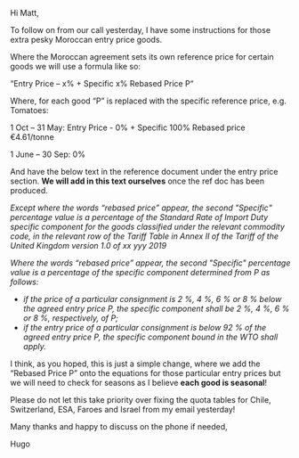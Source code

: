 Hi Matt,  

To follow on from our call yesterday, I have some instructions for those extra pesky Moroccan entry price goods.  

Where the Moroccan agreement sets its own reference price for certain goods we will use a formula like so:  

“Entry Price – x% + Specific x% Rebased Price P“

Where, for each good “P” is replaced with the specific reference price, e.g. Tomatoes:

1 Oct – 31 May: Entry Price - 0% + Specific 100% Rebased price €4.61/tonne

1 June – 30 Sep: 0% 

And have the below text in the reference document under the entry price section. **We will add in this text ourselves** once the ref doc has been produced. 

*Except where the words “rebased price” appear,  the second "Specific" percentage value is a percentage of the Standard  Rate of Import Duty specific component for the goods classified under  the relevant commodity code, in the relevant  row of the Tariff Table in Annex II of the Tariff of the United Kingdom  version 1.0 of xx yyy 2019*

*Where the words “rebased price” appear, the  second "Specific" percentage value is a percentage of the specific  component determined from P as follows:* 

- *if  the price of a particular consignment is 2 %, 4 %, 6 % or 8 % below the  agreed entry price P, the specific component shall be 2 %, 4 %, 6 % or 8  %, respectively, of P;*
- *if  the entry price of a particular consignment is below 92 % of the agreed  entry price P, the specific component bound in the WTO shall apply.*

I think, as you hoped, this is just a simple  change, where we add the “Rebased Price P” onto the equations for those  particular entry prices but we will need to check for seasons as I  believe **each good is seasonal**! 

Please do not let this take priority over fixing  the quota tables for Chile, Switzerland, ESA, Faroes and Israel from my  email yesterday!

Many thanks and happy to discuss on the phone if needed,

Hugo